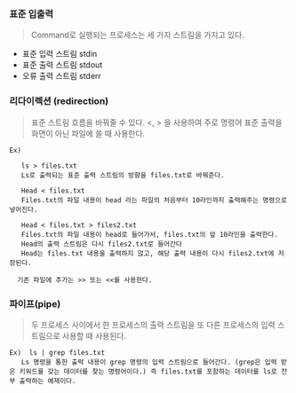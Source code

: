 ### 표준 입출력

> Command로 실행되는 프로세스는 세 가지 스트림을 가지고 있다.

 * 표준 입력 스트림 stdin
 * 표준 출력 스트림 stdout
 * 오류 출력 스트림 stderr


### 리다이렉션 (redirection)

> 표준 스트림 흐름을 바꿔줄 수 있다.
<, > 을 사용하여 주로 명령어 표준 출력을 화면이 아닌 파일에 쓸 때 사용한다.

```
Ex) 

   ls > files.txt
   Ls로 출력되는 표준 출력 스트림의 방향을 files.txt로 바꿔준다.

   Head < files.txt
   Files.txt의 파일 내용이 head 라는 파일의 처음부터 10라인까지 출력해주는 명령으로 넣어진다.

   Head < files.txt > files2.txt
   Files.txt의 파일 내용이 head로 들어가서, files.txt의 앞 10라인을 출력한다.
   Head의 출력 스트림은 다시 files2.txt로 들어간다
   Head는 files.txt 내용을 출력하지 않고, 해당 출력 내용이 다시 files2.txt에 저장된다.
  
  기존 파일에 추가는 >> 또는 <<를 사용한다.
```

### 파이프(pipe)

> 두 프로세스 사이에서 한 프로세스의 출력 스트림을 또 다른 프로세스의 입력 스트림으로 사용할 때 사용된다.

```
Ex)  ls | grep files.txt
   Ls 명령을 통한 출력 내용이 grep 명령의 입력 스트림으로 들어간다. (grep은 입력 받은 키워드를 갖는 데이터를 찾는 명령어이다.) 즉 files.txt를 포함하는 데이터를 ls로 전부 출력하는 예제이다.
```

